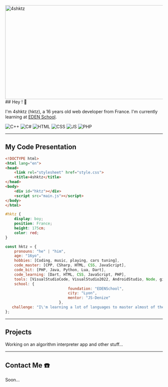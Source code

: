 <div>
    <img src="https://socialify.git.ci/4shktz/4shktz/image?font=Source%20Code%20Pro&forks=1&issues=1&language=1&name=1&owner=1&pattern=Plus&pulls=1&stargazers=1&theme=Dark"     alt="4shktz" width="700" height="300">
</div>
## Hey ! 👋

I'm 4shktz (hktz), a 16 years old web developer from France.
I'm currently learning at [EDEN School](https://edenschool.fr/).

<img alt="C++" src="https://img.shields.io/badge/c++-000000.svg?style=for-the-badge&logo=c%2B%2B&logoColor=005494"></a>
<img alt="C#" src="https://img.shields.io/badge/c%23-000000.svg?style=for-the-badge&logo=c-sharp&logoColor=239120"></a> 
<img alt="HTML" src="https://img.shields.io/badge/HTML5-E34F26?style=for-the-badge&logo=html5&logoColor=white"></a>
<img alt="CSS" src="https://img.shields.io/badge/CSS3-1572B6?style=for-the-badge&logo=css3&logoColor=white"></a>
<img alt="JS" src="https://img.shields.io/badge/JavaScript-F7DF1E?style=for-the-badge&logo=javascript&logoColor=black"></a>
<img alt="PHP" src="https://img.shields.io/badge/PHP-777BB4?style=for-the-badge&logo=php&logoColor=white"></a>  

<hr>

## My Code Presentation

```html
<!DOCTYPE html>
<html lang="en">
<head>
    <link rel="stylesheet" href="style.css">
    <title>4shktz</title>
</head>
<body>
    <div id="hktz"></div>
    <script src="main.js"></script>
</body>
</html>
```

```css
#hktz {
    display: boy; 
    position: France; 
    height: 175cm;  
    color: red;
}
```

```js
const hktz = {
    pronouns: "he" | "him",
    age: "16yo",
    hobbies: [Coding, music, playing, cars tuning],
    code_master: [CPP, CSharp, HTML, CSS, JavaScript],
    code_bit: [PHP, Java, Python, Lua, Dart],
    code_learning: [Dart, HTML, CSS, JavaScript, PHP],
    tools: [VisualStudioCode, VisualStudio2022, AndroidStudio, Node, git, IntellijIDEA],
    school: {
                            foundation: "EDENSchool",
                            city: "Lyon",
                            mentor: "JS-Denize"
                        },
   challenge: "I\'m learning a lot of languages to master almost of them."
};
```

<hr>

## Projects 

Working on an algorithm interpreter app and other stuff...

<hr>

## Contact Me ☎️ 

Soon...
